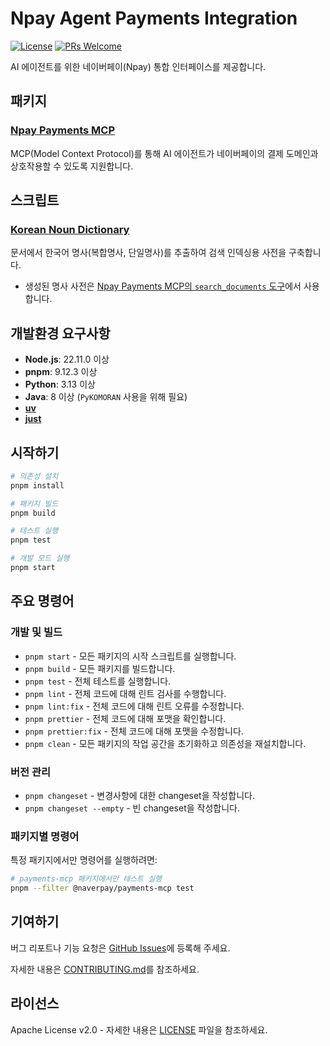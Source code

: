 # Npay Agent Payments Integration

[![License](https://img.shields.io/badge/license-Apache%202.0-blue.svg)](https://opensource.org/licenses/Apache-2.0)
[![PRs Welcome](https://img.shields.io/badge/PRs-welcome-brightgreen.svg)](https://github.com/NaverPayDev/agent-payments-integration/blob/main/CONTRIBUTING.md)

AI 에이전트를 위한 네이버페이(Npay) 통합 인터페이스를 제공합니다.

## 패키지

### [Npay Payments MCP](./packages/payments-mcp)

MCP(Model Context Protocol)를 통해 AI 에이전트가 네이버페이의 결제 도메인과 상호작용할 수 있도록 지원합니다.

## 스크립트

### [Korean Noun Dictionary](./scripts/korean-noun-dictionary)

문서에서 한국어 명사(복합명사, 단일명사)를 추출하여 검색 인덱싱용 사전을 구축합니다.

- 생성된 명사 사전은 [Npay Payments MCP의 `search_documents` 도구](./packages/payments-mcp#search_documents)에서 사용합니다.

## 개발환경 요구사항

- **Node.js**: 22.11.0 이상
- **pnpm**: 9.12.3 이상
- **Python**: 3.13 이상
- **Java**: 8 이상 (`PyKOMORAN` 사용을 위해 필요)
- [**uv**](https://docs.astral.sh/uv/)
- [**just**](https://github.com/casey/just)

## 시작하기

```bash
# 의존성 설치
pnpm install

# 패키지 빌드
pnpm build

# 테스트 실행
pnpm test

# 개발 모드 실행
pnpm start
```

## 주요 명령어

### 개발 및 빌드

- `pnpm start` - 모든 패키지의 시작 스크립트를 실행합니다.
- `pnpm build` - 모든 패키지를 빌드합니다.
- `pnpm test` - 전체 테스트를 실행합니다.
- `pnpm lint` - 전체 코드에 대해 린트 검사를 수행합니다.
- `pnpm lint:fix` - 전체 코드에 대해 린트 오류를 수정합니다.
- `pnpm prettier` - 전체 코드에 대해 포맷을 확인합니다.
- `pnpm prettier:fix` - 전체 코드에 대해 포맷을 수정합니다.
- `pnpm clean` - 모든 패키지의 작업 공간을 초기화하고 의존성을 재설치합니다.

### 버전 관리

- `pnpm changeset` - 변경사항에 대한 changeset을 작성합니다.
- `pnpm changeset --empty` - 빈 changeset을 작성합니다.

### 패키지별 명령어

특정 패키지에서만 명령어를 실행하려면:

```bash
# payments-mcp 패키지에서만 테스트 실행
pnpm --filter @naverpay/payments-mcp test
```

## 기여하기

버그 리포트나 기능 요청은 [GitHub Issues](https://github.com/NaverPayDev/agent-payments-integration/issues)에 등록해 주세요.

자세한 내용은 [CONTRIBUTING.md](./CONTRIBUTING.md)를 참조하세요.

## 라이선스

Apache License v2.0 - 자세한 내용은 [LICENSE](./LICENSE) 파일을 참조하세요.
